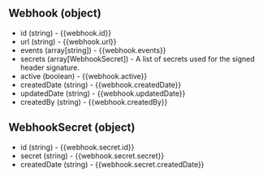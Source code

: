 ## Webhook (object)
+ id (string) - {{webhook.id}}
+ url (string) - {{webhook.url}}
+ events (array[string]) - {{webhook.events}}
+ secrets (array[WebhookSecret]) - A list of secrets used for the signed header signature.
+ active (boolean) - {{webhook.active}}
+ createdDate (string) - {{webhook.createdDate}}
+ updatedDate (string) - {{webhook.updatedDate}}
+ createdBy (string) - {{webhook.createdBy}}

## WebhookSecret (object)
+ id (string) - {{webhook.secret.id}}
+ secret (string) - {{webhook.secret.secret}}
+ createdDate (string) - {{webhook.secret.createdDate}}
